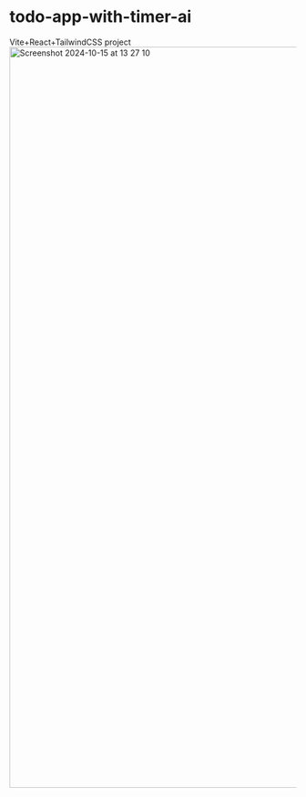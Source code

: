 # todo-app-with-timer-ai
Vite+React+TailwindCSS project
<img width="1300" alt="Screenshot 2024-10-15 at 13 27 10" src="https://github.com/user-attachments/assets/45f623c7-63a3-41af-8e6f-893ae6819e06">
